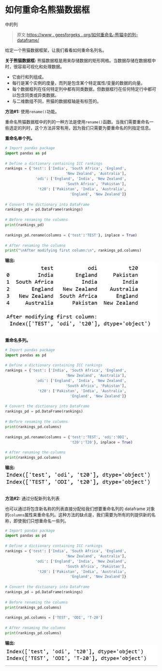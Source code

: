 # 如何重命名熊猫数据框

中的列

> 原文:[https://www . geesforgeks . org/如何重命名-熊猫中的列-dataframe/](https://www.geeksforgeeks.org/how-to-rename-columns-in-pandas-dataframe/)

给定一个熊猫数据框架，让我们看看如何重命名列名。

**关于熊猫数据框:**
熊猫数据框是用来存储数据的矩形网格。当数据存储在数据框中时，很容易可视化和处理数据。

*   它由行和列组成。
*   每行是某个实例的度量，而列是包含某个特定属性/变量的数据的向量。
*   每个数据框列在任何特定列中都有同类数据，但数据框行在任何特定行中都可以包含同类或异类数据。
*   与二维数组不同，熊猫的数据框轴是有标签的。

**方法#1:** 使用`rename()`功能。

重命名熊猫数据框中的列的一种方法是使用`rename()`函数。当我们需要重命名一些选定的列时，这个方法非常有用，因为我们只需要为要重命名的列指定信息。

**重命名单个列。**

```py
# Import pandas package
import pandas as pd

# Define a dictionary containing ICC rankings
rankings = {'test': ['India', 'South Africa', 'England',
                            'New Zealand', 'Australia'],
              'odi': ['England', 'India', 'New Zealand',
                            'South Africa', 'Pakistan'],
               't20': ['Pakistan', 'India', 'Australia',
                              'England', 'New Zealand']}

# Convert the dictionary into DataFrame
rankings_pd = pd.DataFrame(rankings)

# Before renaming the columns
print(rankings_pd)

rankings_pd.rename(columns = {'test':'TEST'}, inplace = True)

# After renaming the columns
print("\nAfter modifying first column:\n", rankings_pd.columns)
```

**输出:**
![](img/681f9e241a79ba826e0ac6bbda8711a4.png)

**重命名多列。**

```py
# Import pandas package
import pandas as pd

# Define a dictionary containing ICC rankings
rankings = {'test': ['India', 'South Africa', 'England',
                            'New Zealand', 'Australia'],
              'odi': ['England', 'India', 'New Zealand',
                            'South Africa', 'Pakistan'],
               't20': ['Pakistan', 'India', 'Australia',
                              'England', 'New Zealand']}

# Convert the dictionary into DataFrame
rankings_pd = pd.DataFrame(rankings)

# Before renaming the columns
print(rankings_pd.columns)

rankings_pd.rename(columns = {'test':'TEST', 'odi':'ODI',
                              't20':'T20'}, inplace = True)

# After renaming the columns
print(rankings_pd.columns)
```

**输出:**
![](img/c8480d6876e242c30315980bbaa5084c.png)

**方法#2:** 通过分配新列名列表

也可以通过将包含新名称的列表直接分配给我们想要重命名列的 dataframe 对象的`columns`属性来重命名列。这种方法的缺点是，我们需要为所有的列提供新的名称，即使我们只想重命名一些列。

```py
# Import pandas package
import pandas as pd

# Define a dictionary containing ICC rankings
rankings = {'test': ['India', 'South Africa', 'England',
                            'New Zealand', 'Australia'],
              'odi': ['England', 'India', 'New Zealand',
                            'South Africa', 'Pakistan'],
               't20': ['Pakistan', 'India', 'Australia',
                              'England', 'New Zealand']}

# Convert the dictionary into DataFrame
rankings_pd = pd.DataFrame(rankings)

# Before renaming the columns
print(rankings_pd.columns)

rankings_pd.columns = ['TEST', 'ODI', 'T-20']

# After renaming the columns
print(rankings_pd.columns)
```

**输出:**
![](img/4e10e37e0aae9022f5872b943a93b85e.png)